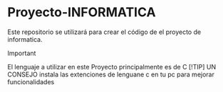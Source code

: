# Proyecto-INFORMATICA
Este repositorio se utilizará para crear el código de el proyecto de informatica.


> [!IMPORTANT]
> El lenguaje a utilizar en este Proyecto principalmente es de C
> [!TIP]
> UN CONSEJO
> instala las extenciones de lenguane c en tu pc para mejorar funcionalidades


